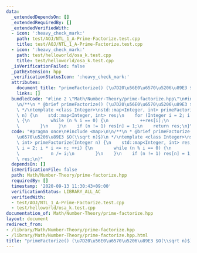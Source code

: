 ```yaml
---
data:
  _extendedDependsOn: []
  _extendedRequiredBy: []
  _extendedVerifiedWith:
  - icon: ':heavy_check_mark:'
    path: test/AOJ/NTL_1_A-Prime-Factorize.test.cpp
    title: test/AOJ/NTL_1_A-Prime-Factorize.test.cpp
  - icon: ':heavy_check_mark:'
    path: test/helloworld/osa_k.test.cpp
    title: test/helloworld/osa_k.test.cpp
  _isVerificationFailed: false
  _pathExtension: hpp
  _verificationStatusIcon: ':heavy_check_mark:'
  attributes:
    document_title: "primeFactorize() (\u7D20\u56E0\u6570\u5206\u89E3 $O(\\sqrt n)$)"
    links: []
  bundledCode: "#line 2 \"Math/Number-Theory/prime-factorize.hpp\"\n#include <map>\n\
    \n/**\n * @brief primeFactorize() (\u7D20\u56E0\u6570\u5206\u89E3 $O(\\sqrt n)$)\n\
    \ */\ntemplate <class Integer>\nstd::map<Integer, int> primeFactorize(Integer\
    \ n) {\n    std::map<Integer, int> res;\n    for (Integer i = 2; i * i <= n; ++i)\
    \ {\n        while (n % i == 0) {\n            ++res[i];\n            n /= i;\n\
    \        }\n    }\n    if (n != 1) res[n] = 1;\n    return res;\n}\n"
  code: "#pragma once\n#include <map>\n\n/**\n * @brief primeFactorize() (\u7D20\u56E0\
    \u6570\u5206\u89E3 $O(\\sqrt n)$)\n */\ntemplate <class Integer>\nstd::map<Integer,\
    \ int> primeFactorize(Integer n) {\n    std::map<Integer, int> res;\n    for (Integer\
    \ i = 2; i * i <= n; ++i) {\n        while (n % i == 0) {\n            ++res[i];\n\
    \            n /= i;\n        }\n    }\n    if (n != 1) res[n] = 1;\n    return\
    \ res;\n}"
  dependsOn: []
  isVerificationFile: false
  path: Math/Number-Theory/prime-factorize.hpp
  requiredBy: []
  timestamp: '2020-09-13 11:30:43+09:00'
  verificationStatus: LIBRARY_ALL_AC
  verifiedWith:
  - test/AOJ/NTL_1_A-Prime-Factorize.test.cpp
  - test/helloworld/osa_k.test.cpp
documentation_of: Math/Number-Theory/prime-factorize.hpp
layout: document
redirect_from:
- /library/Math/Number-Theory/prime-factorize.hpp
- /library/Math/Number-Theory/prime-factorize.hpp.html
title: "primeFactorize() (\u7D20\u56E0\u6570\u5206\u89E3 $O(\\sqrt n)$)"
---
```

